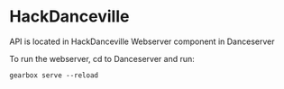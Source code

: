 HackDanceville
==============

API is located in HackDanceville
Webserver component in Danceserver

To run the webserver, cd to Danceserver and run:

    gearbox serve --reload

